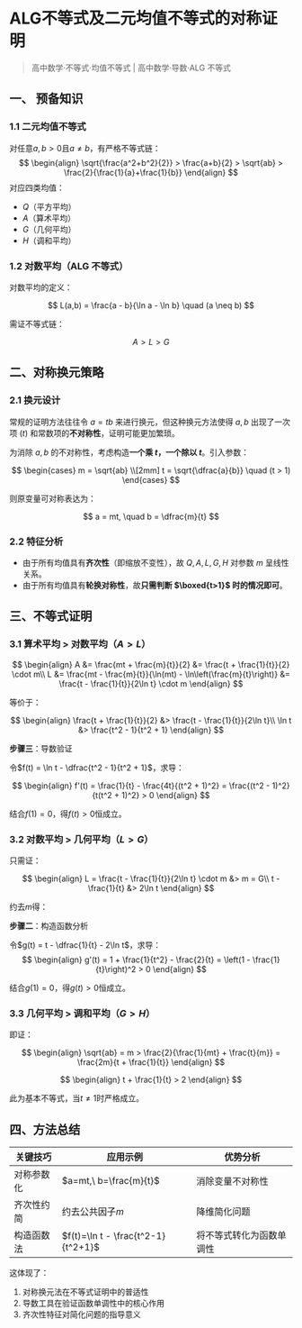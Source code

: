 # ALG不等式及二元均值不等式的对称证明

> 高中数学·不等式·均值不等式 | 高中数学·导数·ALG 不等式

## 一、 预备知识

### 1.1 二元均值不等式

对任意$a,b>0$且$a \neq b$，有严格不等式链：
$$
\begin{align}
\sqrt{\frac{a^2+b^2}{2}} > \frac{a+b}{2} > \sqrt{ab} > \frac{2}{\frac{1}{a}+\frac{1}{b}}
\end{align}
$$
对应四类均值：
- $Q$（平方平均）
- $A$（算术平均）
- $G$（几何平均）
- $H$（调和平均）

### 1.2 对数平均（ALG 不等式）

对数平均的定义：

$$
L(a,b) = \frac{a - b}{\ln a - \ln b} \quad (a \neq b)
$$

需证不等式链：

$$
A > L > G
$$

## 二、对称换元策略

### 2.1 换元设计

常规的证明方法往往令 $a=tb$ 来进行换元，但这种换元方法使得 $a, b$ 出现了一次项 ($t$) 和常数项的**不对称性**，证明可能更加繁琐。

为消除 $a,b$ 的不对称性，考虑构造**一个乘 $t$，一个除以 $t$**。引入参数：

$$
\begin{cases}
m = \sqrt{ab} \\[2mm]
t = \sqrt{\dfrac{a}{b}} \quad (t > 1)
\end{cases}
$$

则原变量可对称表达为：

$$
a = mt, \quad b = \dfrac{m}{t}
$$

### 2.2 特征分析

- 由于所有均值具有**齐次性**（即缩放不变性），故 $Q,A,L,G,H$ 对参数 $m$ 呈线性关系。
- 由于所有均值具有**轮换对称性**，故**只需判断 $\boxed{t>1}$ 时的情况即可**。

## 三、不等式证明

### 3.1 算术平均 > 对数平均（$A > L$）

$$
\begin{align}
A &= \frac{mt + \frac{m}{t}}{2} &= \frac{t + \frac{1}{t}}{2} \cdot m\\
L &= \frac{mt - \frac{m}{t}}{\ln(mt) - \ln\left(\frac{m}{t}\right)} &= \frac{t - \frac{1}{t}}{2\ln t} \cdot m
\end{align}
$$

等价于：

$$
\begin{align}
\frac{t + \frac{1}{t}}{2} &> \frac{t - \frac{1}{t}}{2\ln t}\\
\ln t &> \frac{t^2 - 1}{t^2 + 1}
\end{align}
$$

**步骤三**：导数验证

令$f(t) = \ln t - \dfrac{t^2 - 1}{t^2 + 1}$，求导：

$$
\begin{align}
f'(t) = \frac{1}{t} - \frac{4t}{(t^2 + 1)^2} = \frac{(t^2 - 1)^2}{t(t^2 + 1)^2} > 0
\end{align}
$$

结合$f(1)=0$，得$f(t) > 0$恒成立。

### 3.2 对数平均 > 几何平均（$L > G$）

只需证：

$$
\begin{align}
L = \frac{t - \frac{1}{t}}{2\ln t} \cdot m &> m = G\\
t - \frac{1}{t} &> 2\ln t
\end{align}
$$

约去$m$得：

$$
$$

**步骤二**：构造函数分析

令$g(t) = t - \dfrac{1}{t} - 2\ln t$，求导：
$$
\begin{align}
g'(t) = 1 + \frac{1}{t^2} - \frac{2}{t} = \left(1 - \frac{1}{t}\right)^2 > 0
\end{align}
$$

结合$g(1)=0$，得$g(t) > 0$恒成立。

### 3.3 几何平均 > 调和平均（$G > H$）

即证：

$$
\begin{align}
\sqrt{ab} = m > \frac{2}{\frac{1}{mt} + \frac{t}{m}} = \frac{2m}{t + \frac{1}{t}}
\end{align}
$$

$$
\begin{align}
t + \frac{1}{t} > 2
\end{align}
$$

此为基本不等式，当$t \neq 1$时严格成立。

## 四、方法总结

| 关键技巧   | 应用示例                           | 优势分析                 |
| ---------- | ---------------------------------- | ------------------------ |
| 对称参数化 | $a=mt,\ b=\frac{m}{t}$             | 消除变量不对称性         |
| 齐次性约简 | 约去公共因子$m$                    | 降维简化问题             |
| 构造函数法 | $f(t)=\ln t - \frac{t^2-1}{t^2+1}$ | 将不等式转化为函数单调性 |

这体现了：

1. 对称换元法在不等式证明中的普适性
2. 导数工具在验证函数单调性中的核心作用
3. 齐次性特征对简化问题的指导意义

